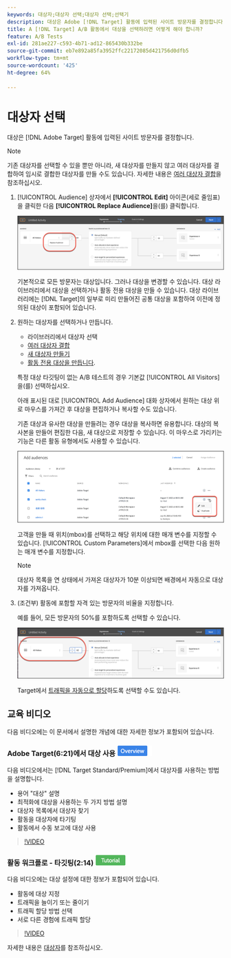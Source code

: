 ```yaml
---
keywords: 대상자;대상자 선택;대상자 선택;선택기
description: 대상은 Adobe [!DNL Target] 활동에 입력된 사이트 방문자를 결정합니다.
title: A [!DNL Target] A/B 활동에서 대상을 선택하려면 어떻게 해야 합니까?
feature: A/B Tests
exl-id: 281ae227-c593-4b71-ad12-865430b332be
source-git-commit: eb7e892a85fa3952ffc22172085d421756d0dfb5
workflow-type: tm+mt
source-wordcount: '425'
ht-degree: 64%

---
```


# 대상자 선택

대상은 [!DNL Adobe Target] 활동에 입력된 사이트 방문자를 결정합니다.

>[!NOTE]
>
>기존 대상자를 선택할 수 있을 뿐만 아니라, 새 대상자를 만들지 않고 여러 대상자를 결합하여 임시로 결합한 대상자를 만들 수도 있습니다. 자세한 내용은 [여러 대상자 결합](/help/main/c-target/combining-multiple-audiences.md#concept_A7386F1EA4394BD2AB72399C225981E5)을 참조하십시오.

1. [!UICONTROL Audience] 상자에서 **[!UICONTROL Edit]** 아이콘(세로 줄임표)을 클릭한 다음 **[!UICONTROL Replace Audience]**&#x200B;을(를) 클릭합니다.

   ![대상자 바꾸기 선택 사항](/help/main/c-activities/t-test-ab/t-test-create-ab/assets/replace-audience.png)

   기본적으로 모든 방문자는 대상입니다. 그러나 대상을 변경할 수 있습니다. 대상 라이브러리에서 대상을 선택하거나 활동 전용 대상을 만들 수 있습니다. 대상 라이브러리에는 [!DNL Target]의 일부로 미리 만들어진 공통 대상을 포함하여 이전에 정의된 대상이 포함되어 있습니다.

1. 원하는 대상자를 선택하거나 만듭니다.

   * 라이브러리에서 대상자 선택
   * [여러 대상자 결합](/help/main/c-target/combining-multiple-audiences.md#concept_A7386F1EA4394BD2AB72399C225981E5)
   * [새 대상자 만들기](/help/main/c-target/c-audiences/create-audience.md#task_1D507519D3AD4390B507F188BD294DC1)
   * [활동 전용 대상을 만듭니다](/help/main/c-target/creating-activity-only-audience.md#concept_A6BADCF530ED4AE1852E677FEBE68483).

   특정 대상 타깃팅이 없는 A/B 테스트의 경우 기본값 [!UICONTROL All Visitors]을(를) 선택하십시오.

   아래 표시된 대로 [!UICONTROL Add Audience] 대화 상자에서 원하는 대상 위로 마우스를 가져간 후 대상을 편집하거나 복사할 수도 있습니다.

   기존 대상과 유사한 대상을 만들려는 경우 대상을 복사하면 유용합니다. 대상의 복사본을 만들어 편집한 다음, 새 대상으로 저장할 수 있습니다. 이 마우스로 가리키는 기능은 다른 활동 유형에서도 사용할 수 있습니다.

   ![대상자를 마우스로 가리키기](/help/main/c-activities/t-test-ab/t-test-create-ab/assets/audience_picker_hover-new.png)

   고객을 만들 때 위치(mbox)를 선택하고 해당 위치에 대한 매개 변수를 지정할 수 있습니다. [!UICONTROL Custom Parameters]에서 mbox를 선택한 다음 원하는 매개 변수를 지정합니다.

   >[!NOTE]
   >
   >대상자 목록을 연 상태에서 가져온 대상자가 10분 이상되면 배경에서 자동으로 대상자를 가져옵니다.

1. (조건부) 활동에 포함할 자격 있는 방문자의 비율을 지정합니다.

   예를 들어, 모든 방문자의 50%를 포함하도록 선택할 수 있습니다.

   ![대상자 비율](/help/main/c-activities/t-test-ab/t-test-create-ab/assets/audperc-new.png)

   Target에서 [트래픽을 자동으로 할당](/help/main/c-activities/automated-traffic-allocation/automated-traffic-allocation.md#concept_A1407678796B4C569E94CBA8A9F7F5D4)하도록 선택할 수도 있습니다.

## 교육 비디오

다음 비디오에는 이 문서에서 설명한 개념에 대한 자세한 정보가 포함되어 있습니다.

### Adobe Target(6:21)에서 대상 사용 ![개요 배지](/help/main/assets/overview.png)

다음 비디오에서는 [!DNL Target Standard/Premium]에서 대상자를 사용하는 방법을 설명합니다.

* 용어 &quot;대상&quot; 설명
* 최적화에 대상을 사용하는 두 가지 방법 설명
* 대상자 목록에서 대상자 찾기
* 활동을 대상자에 타기팅
* 활동에서 수동 보고에 대상 사용

>[!VIDEO](https://video.tv.adobe.com/v/30527?captions=kor)

### 활동 워크플로 - 타깃팅(2:14) ![튜토리얼 배지](/help/main/assets/tutorial.png)

다음 비디오에는 대상 설정에 대한 정보가 포함되어 있습니다.

* 활동에 대상 지정
* 트래픽을 늘이기 또는 줄이기
* 트래픽 할당 방법 선택
* 서로 다른 경험에 트래픽 할당

>[!VIDEO](https://video.tv.adobe.com/v/17385)

자세한 내용은 [대상자](/help/main/c-target/c-audiences/audiences.md#concept_65BE870D290E412D8BBF557EEA67C271)를 참조하십시오.
